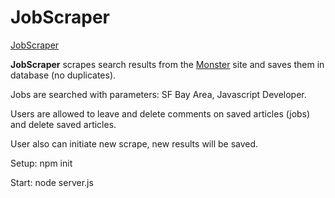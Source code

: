 # JobScraper

[JobScraper](https://afternoon-refuge-90354.herokuapp.com)
 
**JobScraper** scrapes search results from the [Monster](http://monster.com) site and saves them in database (no duplicates).

Jobs are searched with parameters: SF Bay Area, Javascript Developer.

Users are allowed to leave and delete comments on saved articles (jobs) and delete saved articles.

User also can initiate new scrape, new results will be saved.

Setup: npm init

Start: node server.js
